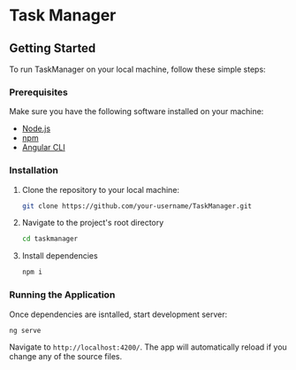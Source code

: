 # Task Manager

## Getting Started

To run TaskManager on your local machine, follow these simple steps:

### Prerequisites

Make sure you have the following software installed on your machine:

- [Node.js](https://nodejs.org/)
- [npm](https://www.npmjs.com/)
- [Angular CLI](https://cli.angular.io/)

### Installation

1. Clone the repository to your local machine:

    ```bash
    git clone https://github.com/your-username/TaskManager.git

2. Navigate to the project's root directory

    ```bash
    cd taskmanager

3. Install dependencies

    ```bash
    npm i

### Running the Application

Once dependencies are isntalled, start development server:
    
    ng serve

Navigate to `http://localhost:4200/`. The app will automatically reload if you change any of the source files.